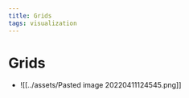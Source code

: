 ```yaml
---
title: Grids
tags: visualization
---
```


# Grids
- ![[../assets/Pasted image 20220411124545.png]]








































